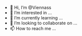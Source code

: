 - 👋 Hi, I’m @Viennass
- 👀 I’m interested in ...
- 🌱 I’m currently learning ...
- 💞️ I’m looking to collaborate on ...
- 📫 How to reach me ...

<!---
Viennass/Viennass is a ✨ special ✨ repository because its `README.md` (this file) appears on your GitHub profile.
You can click the Preview link to take a look at your changes.
--->
